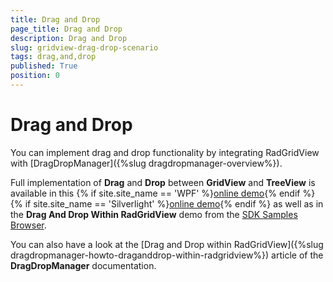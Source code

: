 ```yaml
---
title: Drag and Drop
page_title: Drag and Drop
description: Drag and Drop
slug: gridview-drag-drop-scenario
tags: drag,and,drop
published: True
position: 0
---
```


# Drag and Drop

You can implement drag and drop functionality by integrating RadGridView with [DragDropManager]({%slug dragdropmanager-overview%}).

Full implementation of __Drag__ and __Drop__ between __GridView__ and __TreeView__ is available in this
{% if site.site_name == 'WPF' %}[online demo](http://demos.telerik.com/wpf/#DragAndDrop/TreeToGrid){% endif %}
{% if site.site_name == 'Silverlight' %}[online demo](http://demos.telerik.com/silverlight/#DragAndDrop/TreeToGrid){% endif %} as well as in the **Drag And Drop Within RadGridView** demo from the [SDK Samples Browser](http://demos.telerik.com/xaml-sdkbrowser/).
      
You can also have a look at the [Drag and Drop within RadGridView]({%slug dragdropmanager-howto-draganddrop-within-radgridview%}) article of the **DragDropManager** documentation.
